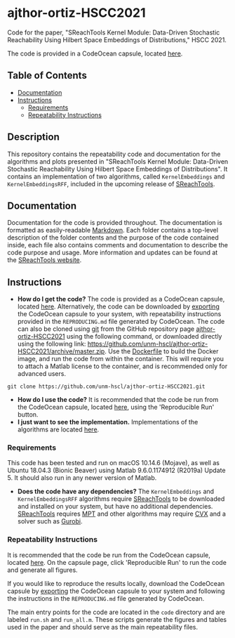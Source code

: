# ajthor-ortiz-HSCC2021

Code for the paper, "SReachTools Kernel Module: Data-Driven Stochastic Reachability Using Hilbert Space Embeddings of Distributions," HSCC 2021.

The code is provided in a CodeOcean capsule, located [here](https://codeocean.com/capsule/3853882/tree).

## Table of Contents

* [Documentation](#documentation)
* [Instructions](#instructions)
  * [Requirements](#requirements)
  * [Repeatability Instructions](#repeatability-instructions)

## Description

This repository contains the repeatability code and documentation for the
algorithms and plots presented in "SReachTools Kernel Module: Data-Driven
Stochastic Reachability Using Hilbert Space Embeddings of Distributions". It
contains an implementation of two algorithms, called `KernelEmbeddings` and
`KernelEmbeddingsRFF`, included in the upcoming release of
[SReachTools](https://sreachtools.github.io).

## Documentation

Documentation for the code is provided throughout. The documentation is
formatted as easily-readable
[Markdown](https://guides.github.com/features/mastering-markdown/). Each folder
contains a top-level description of the folder contents and the purpose of the
code contained inside, each file also contains comments and documentation to
describe the code purpose and usage. More information and updates can be found
at the [SReachTools website](https://sreachtools.github.io).

## Instructions

* **How do I get the code?**
The code is provided as a CodeOcean capsule, located
[here](https://codeocean.com/capsule/3853882/tree). Alternatively, the code can
be downloaded by
[exporting](https://help.codeocean.com/en/articles/2199842-exporting-capsules-and-reproducing-results-on-your-local-machine)
the CodeOcean capsule to your system, with repeatability instructions provided
in the `REPRODUCING.md` file generated by CodeOcean. The code can also be cloned
using [git](https://git-scm.com) from the GitHub repository page
[ajthor-ortiz-HSCC2021](https://github.com/unm-hscl/ajthor-ortiz-HSCC2021) using
the following command, or downloaded directly using the following link:
https://github.com/unm-hscl/ajthor-ortiz-HSCC2021/archive/master.zip.
Use the [Dockerfile](environment/Dockerfile) to build the Docker image, and run
the code from within the container. This will require you to attach a Matlab
license to the container, and is recommended only for advanced users.
```shell
git clone https://github.com/unm-hscl/ajthor-ortiz-HSCC2021.git
```
* **How do I use the code?**
It is recommended that the code be run from the CodeOcean capsule, located
[here](https://codeocean.com/capsule/3853882/tree), using the 'Reproducible Run'
button.
* **I just want to see the implementation.**
Implementations of the algorithms are located [here](code/implementations/).

### Requirements

This code has been tested and run on macOS 10.14.6 (Mojave), as well as Ubuntu
18.04.3 (Bionic Beaver) using Matlab 9.6.0.1174912 (R2019a) Update 5. It should
also run in any newer version of Matlab.

* **Does the code have any dependencies?**
The `KernelEmbeddings` and `KernelEmbeddingsRFF` algorithms require
[SReachTools](https://sreachtools.github.io) to be downloaded and installed on
your system, but have no additional dependencies.
[SReachTools](https://sreachtools.github.io) requires
[MPT](https://www.mpt3.org) and other algorithms may require
[CVX](http://cvxr.com) and a solver such as [Gurobi](https://www.gurobi.com).

### Repeatability Instructions

It is recommended that the code be run from the CodeOcean capsule, located
[here](https://codeocean.com/capsule/3853882/tree). On the capsule page, click
'Reproducible Run' to run the code and generate all figures.

If you would like to reproduce the results locally, download the CodeOcean
capsule by
[exporting](https://help.codeocean.com/en/articles/2199842-exporting-capsules-and-reproducing-results-on-your-local-machine)
the CodeOcean capsule to your system and following the instructions in the
`REPRODUCING.md` file generated by CodeOcean.

The main entry points for the code are located in the `code` directory and are
labeled `run.sh` and `run_all.m`. These scripts generate the figures and tables
used in the paper and should serve as the main repeatability files.
